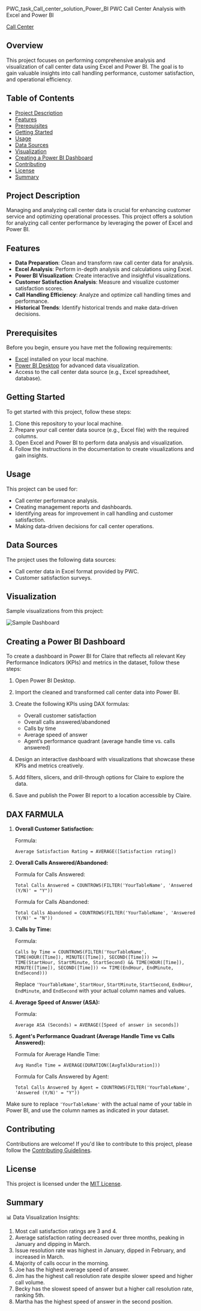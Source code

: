 PWC_task_Call_center_solution_Power_BI
PWC Call Center Analysis with Excel and Power BI

[Call Center](call_center_image.jpg)

## Overview

This project focuses on performing comprehensive analysis and visualization of call center data using Excel and Power BI. The goal is to gain valuable insights into call handling performance, customer satisfaction, and operational efficiency.

## Table of Contents

- [Project Description](#project-description)
- [Features](#features)
- [Prerequisites](#prerequisites)
- [Getting Started](#getting-started)
- [Usage](#usage)
- [Data Sources](#data-sources)
- [Visualization](#visualization)
- [Creating a Power BI Dashboard](#creating-a-power-bi-dashboard)
- [Contributing](#contributing)
- [License](#license)
- [Summary](#summary)

## Project Description

Managing and analyzing call center data is crucial for enhancing customer service and optimizing operational processes. This project offers a solution for analyzing call center performance by leveraging the power of Excel and Power BI.

## Features

- **Data Preparation**: Clean and transform raw call center data for analysis.
- **Excel Analysis**: Perform in-depth analysis and calculations using Excel.
- **Power BI Visualization**: Create interactive and insightful visualizations.
- **Customer Satisfaction Analysis**: Measure and visualize customer satisfaction scores.
- **Call Handling Efficiency**: Analyze and optimize call handling times and performance.
- **Historical Trends**: Identify historical trends and make data-driven decisions.

## Prerequisites

Before you begin, ensure you have met the following requirements:

- [Excel](https://www.microsoft.com/en-us/microsoft-365/excel) installed on your local machine.
- [Power BI Desktop](https://powerbi.microsoft.com/en-us/desktop/) for advanced data visualization.
- Access to the call center data source (e.g., Excel spreadsheet, database).

## Getting Started

To get started with this project, follow these steps:

1. Clone this repository to your local machine.
2. Prepare your call center data source (e.g., Excel file) with the required columns.
3. Open Excel and Power BI to perform data analysis and visualization.
4. Follow the instructions in the documentation to create visualizations and gain insights.

## Usage

This project can be used for:

- Call center performance analysis.
- Creating management reports and dashboards.
- Identifying areas for improvement in call handling and customer satisfaction.
- Making data-driven decisions for call center operations.

## Data Sources

The project uses the following data sources:

- Call center data in Excel format provided by PWC.
- Customer satisfaction surveys.

## Visualization

Sample visualizations from this project:

![Sample Dashboard](sample_dashboard.png)

## Creating a Power BI Dashboard

To create a dashboard in Power BI for Claire that reflects all relevant Key Performance Indicators (KPIs) and metrics in the dataset, follow these steps:

1. Open Power BI Desktop.
2. Import the cleaned and transformed call center data into Power BI.
3. Create the following KPIs using DAX formulas:

   - Overall customer satisfaction
   - Overall calls answered/abandoned
   - Calls by time
   - Average speed of answer
   - Agent’s performance quadrant (average handle time vs. calls answered)

4. Design an interactive dashboard with visualizations that showcase these KPIs and metrics creatively.
5. Add filters, slicers, and drill-through options for Claire to explore the data.
6. Save and publish the Power BI report to a location accessible by Claire.

## DAX FARMULA 
1. **Overall Customer Satisfaction:**

   Formula:
   ```DAX
   Average Satisfaction Rating = AVERAGE([Satisfaction rating])
   ```

3. **Overall Calls Answered/Abandoned:**

   Formula for Calls Answered:
   ```DAX
   Total Calls Answered = COUNTROWS(FILTER('YourTableName', 'Answered (Y/N)' = "Y"))
   ```

   Formula for Calls Abandoned:
   ```DAX
   Total Calls Abandoned = COUNTROWS(FILTER('YourTableName', 'Answered (Y/N)' = "N"))
   ```

4. **Calls by Time:**

   Formula:
   ```DAX
   Calls by Time = COUNTROWS(FILTER('YourTableName', TIME(HOUR([Time]), MINUTE([Time]), SECOND([Time])) >= TIME(StartHour, StartMinute, StartSecond) && TIME(HOUR([Time]), MINUTE([Time]), SECOND([Time])) <= TIME(EndHour, EndMinute, EndSecond)))
   ```

   Replace `'YourTableName'`, `StartHour`, `StartMinute`, `StartSecond`, `EndHour`, `EndMinute`, and `EndSecond` with your actual column names and values.

5. **Average Speed of Answer (ASA):**

   Formula:
   ```DAX
   Average ASA (Seconds) = AVERAGE([Speed of answer in seconds])
   ```

6. **Agent's Performance Quadrant (Average Handle Time vs Calls Answered):**

   Formula for Average Handle Time:
   ```DAX
   Avg Handle Time = AVERAGE(DURATION([AvgTalkDuration]))
   ```

   Formula for Calls Answered by Agent:
   ```DAX
   Total Calls Answered by Agent = COUNTROWS(FILTER('YourTableName', 'Answered (Y/N)' = "Y"))
   ```

Make sure to replace `'YourTableName'` with the actual name of your table in Power BI, and use the column names as indicated in your dataset.
## Contributing

Contributions are welcome! If you'd like to contribute to this project, please follow the [Contributing Guidelines](CONTRIBUTING.md).

## License

This project is licensed under the [MIT License](LICENSE).

## Summary

📊 Data Visualization Insights:
1. Most call satisfaction ratings are 3 and 4.
2. Average satisfaction rating decreased over three months, peaking in January and dipping in March.
3. Issue resolution rate was highest in January, dipped in February, and increased in March.
4. Majority of calls occur in the morning.
5. Joe has the highest average speed of answer.
6. Jim has the highest call resolution rate despite slower speed and higher call volume.
7. Becky has the slowest speed of answer but a higher call resolution rate, ranking 5th.
8. Martha has the highest speed of answer in the second position.

